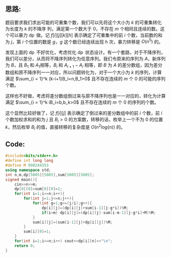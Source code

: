 ## 思路:
题目要求我们求出可能的可重集个数，我们可以先将这个大小为 $k$ 的可重集转化为长度为 $k$ 的不降序
列，满足第一个数大于 0，不存在 $m$ 个相同且连续的数。这个可以暴力 $\operatorname{dp}$ 做。记 $f[i][j][k][h]$ 表示确定了可重集中的前 $i$ 个数，当前数的和为 $j$，第 $i$ 个位置的数是 $g$，$g$ 这个数已经连续出现 $h$ 次，暴力转移是 $O(n^5)$ 的。

发现上面的 $\operatorname{dp}$ 不好优化，考虑优化 $\operatorname{dp}$ 状态设计。有一个套路，对于不降序列，我们可以差分，从而将不降序列转化为任意序列。我们令原来的序列为 $A$，新序列为 $B$，且 $B_1$ 和 $A_1$相等，$B_i$ 和 $A_{i+1}-A_i$ 相等，即 $B$ 为 $A$ 的差分数组，因为差分数组和原不降序列一一对应，所以问题转化为，对于一个大小为 $k$ 的序列，计算满足 $\sum_{i = 1}^k (k-i+1)B_i=n,B_1>0$ 且不存在连续的 $m$ 个 0 的可能的序列个数。

这样也不好做，考虑将差分数组倒过来与原不降序列也是一一对应的，转化为计算满足 $\sum_{i = 1}^k iB_i=b,b_k>0$ 且不存在连续的 $m$ 个 0 的序列的个数。

这个显然比较好做了，记 $f[i][j]$ 表示确定了倒过来的差分数组中的前 $i$ 个数，前 $i$ 个数加权求和的和为 $j$ 且 $B_i>0$ 的方案数，转移的话，枚举上一个不为 0 的位置 $k$，然后枚举 $B_i$ 的值，直接转移的复杂度是 $O(n^2log(n))$ 的。
## Code:
```cpp
#include<bits/stdc++.h>
#define int long long
#define M 998244353
using namespace std;
int n,m,dp[5005][5005],sum[5005][5005];
signed main(){
	cin>>n>>m;
	dp[0][0]=sum[0][0]=1;
	for(int i=1;i<=n;i++){
		for(int j=1;j<=n;j++){
			for(int g=1;g<=(j/i);g++){
				dp[i][j]=(dp[i][j]+sum[i-1][j-g*i])%M;
				if(i>m) dp[i][j]=(dp[i][j]-sum[i-m-1][j-g*i]+M)%M;
			}
			sum[i][j]=(sum[i-1][j]+dp[i][j])%M;
		}
		sum[i][0]=1;
	}
	for(int i=1;i<=n;i++) cout<<dp[i][n]<<"\n";
	return 0;
}
```


